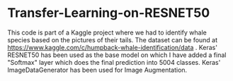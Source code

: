 # Transfer-Learning-on-RESNET50
This code is part of a Kaggle project where we had to identify whale species based on the pictures of their tails. The dataset can be found at https://www.kaggle.com/c/humpback-whale-identification/data .
Keras' RESNET50 has been used as the base model on which I have added a final "Softmax" layer which does the final prediction into 5004 classes.
Keras' ImageDataGenerator has been used for Image Augmentation.
